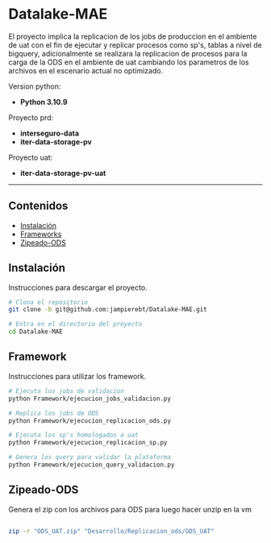 # Datalake-MAE

El proyecto implica la replicacion de los jobs de produccion en el ambiente de uat con el fin de ejecutar y replicar procesos como sp's, tablas a nivel de bigquery, adicionalmente se realizara la replicacion de procesos para la carga de la ODS en el ambiente de uat cambiando los parametros de los archivos en el escenario actual no optimizado.

Version python:
- **Python 3.10.9**

Proyecto prd: 
- **interseguro-data**
- **iter-data-storage-pv**

Proyecto uat: 
- **iter-data-storage-pv-uat**

___

## Contenidos

- [Instalación](#instalación)
- [Frameworks](#Framework)
- [Zipeado-ODS](#Zipeado-ODS)

## Instalación

Instrucciones para descargar el proyecto.

```bash
# Clona el repositorio
git clone -b git@github.com:jampierebt/Datalake-MAE.git

# Entra en el directorio del proyecto
cd Datalake-MAE

```
## Framework

Instrucciones para utilizar los framework.

```bash
# Ejecuta los jobs de validacion
python Framework/ejecucion_jobs_validacion.py

# Replica los jobs de ODS
python Framework/ejecucion_replicacion_ods.py

# Ejecuta los sp's homologados a uat
python Framework/ejecucion_replicacion_sp.py

# Genera los query para validar la plataforma
python Framework/ejecucion_query_validacion.py

```

## Zipeado-ODS

Genera el zip con los archivos para ODS para luego hacer unzip en la vm

``` bash

zip -r "ODS_UAT.zip" "Desarrollo/Replicacion_ods/ODS_UAT"

```
